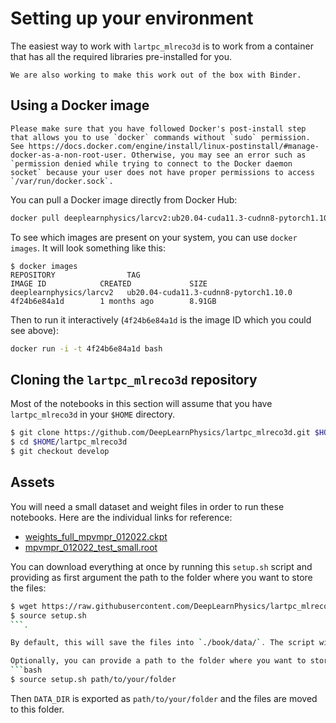 # Setting up your environment

The easiest way to work with `lartpc_mlreco3d` is to work from a container that has
all the required libraries pre-installed for you. 

```{note}
We are also working to make this work out of the box with Binder. 
```

## Using a Docker image

```{warning}
Please make sure that you have followed Docker's post-install step that allows you to use `docker` commands without `sudo` permission. See https://docs.docker.com/engine/install/linux-postinstall/#manage-docker-as-a-non-root-user. Otherwise, you may see an error such as `permission denied while trying to connect to the Docker daemon socket` because your user does not have proper permissions to access `/var/run/docker.sock`.
```

You can pull a Docker image directly from Docker Hub:

```bash
docker pull deeplearnphysics/larcv2:ub20.04-cuda11.3-cudnn8-pytorch1.10.0-extra
```

To see which images are present on your system, you can use `docker images`. It will look something like this:

```
$ docker images
REPOSITORY                TAG                                     IMAGE ID            CREATED             SIZE
deeplearnphysics/larcv2   ub20.04-cuda11.3-cudnn8-pytorch1.10.0   4f24b6e84a1d        1 months ago        8.91GB
```

Then to run it interactively (`4f24b6e84a1d` is the image ID which you could see above):

```bash
docker run -i -t 4f24b6e84a1d bash
```

## Cloning the `lartpc_mlreco3d` repository
Most of the notebooks in this section will assume that you have `lartpc_mlreco3d` in your `$HOME` directory.

```bash
$ git clone https://github.com/DeepLearnPhysics/lartpc_mlreco3d.git $HOME/lartpc_mlreco3d
$ cd $HOME/lartpc_mlreco3d
$ git checkout develop
```

## Assets
You will need a small dataset and weight files in order to run these notebooks. Here are the individual links for reference:
* [weights_full_mpvmpr_012022.ckpt](https://drive.google.com/file/d/1-ptcD6dHyVtxdgfo6dQLdUSrSZPlnvlz/view?usp=sharing)
* [mpvmpr_012022_test_small.root](https://drive.google.com/file/d/1UNPtKemYkUYuLc2kGZmjKftFHKu5uXbG/view?usp=sharing)

You can download everything at once by running this `setup.sh` script and providing as first argument the path
to the folder where you want to store the files:

```bash
$ wget https://raw.githubusercontent.com/DeepLearnPhysics/lartpc_mlreco3d_tutorials/master/setup.sh
$ source setup.sh 
```.

By default, this will save the files into `./book/data/`. The script will also export the environment variable `DATA_DIR` for future reference in the tutorials.

Optionally, you can provide a path to the folder where you want to store the files:
```bash
$ source setup.sh path/to/your/folder
```

Then `DATA_DIR` is exported as `path/to/your/folder` and the files are moved to this folder.